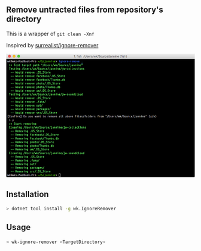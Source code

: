 ## Remove untracted files from repository's directory

This is a wrapper of `git clean -Xnf`

Inspired by [surrealist/ignore-remover](https://github.com/surrealist/ignore-remover)

![](images/Ignore-Remove.png)

## Installation

```bash
> dotnet tool install -g wk.IgnoreRemover
```

## Usage

```bash
> wk-ignore-remover <TargetDirectory>
```